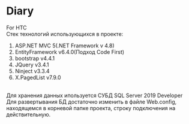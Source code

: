 # Diary
For HTC
</br>
Стек технологий использующихся в проекте:
1. ASP.NET MVC 5(.NET Framework v 4.8)
2. EntityFramework v6.4.0(Подход Code First)
3. bootstrap v4.4.1
4. JQuery v3.4.1
5. Ninject v3.3.4
6. X.PagedList v7.9.0
</br>
Для хранения данных ипользуется СУБД SQL Server 2019 Developer
</br>
Для развертывания БД достаточно изменить в файле Web.config, находящемся в корневой папке проекта, строку подключения на действительную.
